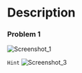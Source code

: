 # Description

### Problem 1


![Screenshot_1](https://user-images.githubusercontent.com/62524855/142744649-612f81cb-933f-4f8f-8f67-bde3b7208175.png)

`Hint`
![Screenshot_3](https://user-images.githubusercontent.com/62524855/142744659-55789ef6-8b10-4f0a-bdba-abc946af05ae.png)
